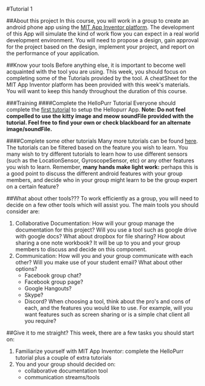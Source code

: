 #Tutorial 1

##About this project
In this course, you will work in a group to create an android phone app using the [MIT App Inventor platform](http://appinventor.mit.edu/explore/about-us.html).  The development of this App will simulate the kind of work flow you can expect in a real world development environment.  You will need to propose a design, gain approval for the project based on the design, implement your project, and report on the performance of your application.

##Know your tools
Before anything else, it is important to become well acquainted with the tool you are using. This week, you should focus on completing some of the Tutorials provided by the tool.  A cheatSheet for the MIT App Inventor platform has been provided with this week's materials.  You will want to keep this handy throughout the duration of this course.

###Training
####Complete the HelloPurr Tutorial
Everyone should complete the [first tutorial](http://appinventor.mit.edu/explore/ai2/hellopurr.html) to setup the Hellopurr App.
**Note:  Do not feel compelled to use the kitty image and meow soundFile provided with the tutorial.  Feel free to find your own or check blackboard for an alternate image/soundFile.**

####Complete some other tutorials
Many more tutorials can be found [here](http://appinventor.mit.edu/explore/ai2/tutorials.html).  The tutorials can be filtered based on the feature you wish to learn.
You many wish to try different tutorials to learn how to use different sensors (such as the LocationSensor, GyroscopeSensor, etc) or any other features you wish to learn.
Remember, **many hands make light work:** perhaps this is a good point to discuss the different android features with your group members, and decide who in your group might learn to be the group expert on a certain feature?

##What about other tools???
To work efficiently as a group, you will need to decide on a few other tools which will assist you.  The main tools you should consider are:

1. Collaborative Documentation:
   How will your group manage the documentation for this project?  Will you use a tool such as google drive with google docs?   What about dropbox for file sharing?  How about sharing a one note workbook?  It will be up to you and your group members to discuss and decide on this component.
2. Communication:
	 How will you and your group communicate with each other? Will you make use of your student email?  What about other options?
	 * Facebook group chat?
	 * Facebook group page?
	 * Google Hangouts?
	 * Skype?
	 * Discord?
	 When choosing a tool, think about the pro's and cons of each, and the features you would like to use.  For example, will you want features such as screen sharing or is a simple chat client all you require?

##Give it to me straight?
This week, there are a few tasks you should start on:

1. Familiarize yourself with MIT App Inventor: complete the HelloPurr tutorial plus a couple of extra tutorials
2. You and your group should decided on:
 	 * collaborative documentation tool
 	 * communication streams/tools
